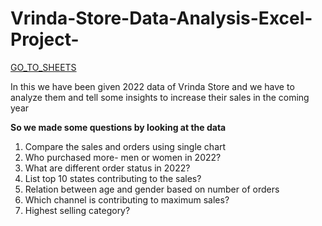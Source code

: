 # Vrinda-Store-Data-Analysis-Excel-Project-
[GO_TO_SHEETS](https://tech9522-my.sharepoint.com/:x:/g/personal/kartik_tech9522_onmicrosoft_com/EV-J2tZVQy5Frn9A5uGS_iYBsg5xP7wMh-5Hxw4wNtEULw?e=XiKMXU)

In this we have been given 2022 data of Vrinda Store and we have to analyze them and tell some insights to increase their sales in the coming year

**So we made some questions by looking at the data**

1.	Compare the sales and orders using single chart
2.	Who purchased more- men or women in 2022?
3.	What are different order status in 2022?
4.	List top 10 states contributing to the sales?
5.	Relation between age and gender based on number of orders
6.	Which channel is contributing to maximum sales?
7.  Highest selling category?
